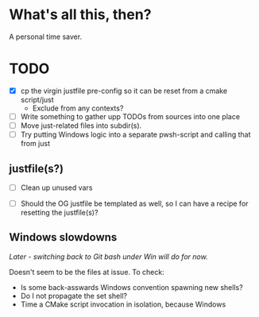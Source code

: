 # What's all this, then?

A personal time saver.

# TODO

- [x] cp the virgin justfile pre-config so it can be reset from a cmake script/just
  - Exclude from any contexts?
- [ ] Write something to gather upp TODOs from sources into one place
- [ ] Move just-related files into subdir(s).
- [ ] Try putting Windows logic into a separate pwsh-script and calling that from just

## justfile(s?)

- [ ] Clean up unused vars
- [ ] Should the OG justfile be templated as well, so I can have a
    recipe for resetting the justfile(s)?


## Windows slowdowns
_Later - switching back to Git bash under Win will do for now._

Doesn't seem to be the files at issue. To check:
 - Is some back-asswards Windows convention spawning new shells?
 - Do I not propagate the set shell?
 - Time a CMake script invocation in isolation, because Windows
